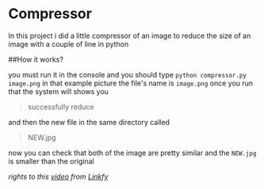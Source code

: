 # Compressor

In this project i did a little compressor of an image to reduce the size of an image
with a couple of line in python

##How it works?

you must run it in the console and you should type
`python compressor.py image.png`
in that example picture the file's name is `image.png`
once you run that the system will shows you 
> successfully reduce

and then the new file in the same directory called
>NEW.jpg

now you can check that both of the image are pretty similar and the `NEW.jpg` is smaller than the original

*rights to this [video](https://www.youtube.com/shorts/CDvs8dZPFDI) from [Linkfy](https://www.youtube.com/c/Linkfydev)*

<!--TODO: Explain how i developed the project-->
